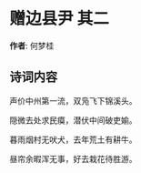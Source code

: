 # 赠边县尹  其二

**作者**: 何梦桂

## 诗词内容

声价中州第一流，双凫飞下锦溪头。

隠微去处求民瘼，潜伏中间破吏媮。

暮雨烟村无吠犬，去年荒土有耕牛。

昼帘余暇浑无事，好去栽花待胜游。

